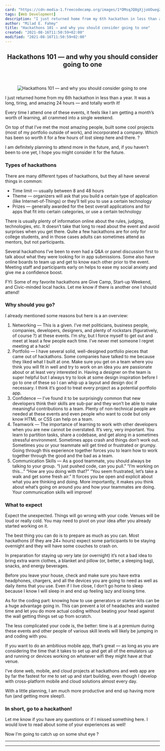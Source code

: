 ```yaml
---
card: "https://cdn-media-1.freecodecamp.org/images/1*DMsqJQ8gXjjoUOuegZb1pg.jpeg"
tags: [Web Development]
description: "I just returned home from my 6th hackathon in less than a yea"
author: "Milad E. Fahmy"
title: "Hackathons 101 — and why you should consider going to one"
created: "2021-08-16T11:50:59+02:00"
modified: "2021-08-16T11:50:59+02:00"
---
```

<div class="site-wrapper">
<main id="site-main" class="site-main outer">
<div class="inner">
<article class="post-full post tag-web-development tag-hackathons tag-tech tag-technology tag-startup ">
<header class="post-full-header">
<h1 class="post-full-title">Hackathons 101 — and why you should consider going to one</h1>
</header>
<figure class="post-full-image">
<picture>
<source media="(max-width: 700px)" sizes="1px" srcset="data:image/gif;base64,R0lGODlhAQABAIAAAAAAAP///yH5BAEAAAAALAAAAAABAAEAAAIBRAA7 1w">
<source media="(min-width: 701px)" sizes="(max-width: 800px) 400px,
(max-width: 1170px) 700px,
1400px" srcset="https://cdn-media-1.freecodecamp.org/images/1*DMsqJQ8gXjjoUOuegZb1pg.jpeg 300w,
https://cdn-media-1.freecodecamp.org/images/1*DMsqJQ8gXjjoUOuegZb1pg.jpeg 600w,
https://cdn-media-1.freecodecamp.org/images/1*DMsqJQ8gXjjoUOuegZb1pg.jpeg 1000w,
https://cdn-media-1.freecodecamp.org/images/1*DMsqJQ8gXjjoUOuegZb1pg.jpeg 2000w">
<img onerror="this.style.display='none'" src="https://cdn-media-1.freecodecamp.org/images/1*DMsqJQ8gXjjoUOuegZb1pg.jpeg" alt="Hackathons 101 — and why you should consider going to one">
</picture>
</figure>
<section class="post-full-content">
<div class="post-content">
<p>I just returned home from my 6th hackathon in less than a year. It was a long, tiring, and amazing 24 hours — and totally worth it!</p><p>Every time I attend one of these events, it feels like I am getting a month’s worth of learning, all crammed into a single weekend.</p><p>On top of that I’ve met the most amazing people, built some cool projects (most of my portfolio outside of work), and incorporated a company. Which has been so worth it for a few hours of lost sleep here and there. ?</p><p>I am definitely planning to attend more in the future, and, if you haven’t been to one yet, I hope you might consider it for the future.</p><h3 id="types-of-hackathons">Types of hackathons</h3><p>There are many different types of hackathons, but they all have several things in common:</p><ul><li>Time limit — usually between 8 and 48 hours</li><li>Theme — organizers will ask that you build a certain type of application (like Internet-of-Things) or they’ll tell you to use a certain technology</li><li>Prizes — generally awarded for the best overall applications and for apps that fit into certain categories, or use a certain technology</li></ul><p>There is usually plenty of information online about the rules, judging, technologies, etc. It doesn’t take that long to read about the event and avoid surprises when you get there. Quite a few hackathons are for only for college students, and in those cases adults can sometimes attend as mentors, but not participants.</p><p>Several hackathons I’ve been to even had a Q&amp;A or panel discussion first to talk about what they were looking for in app submissions. Some also have online boards to team up and get to know each other prior to the event. Meeting staff and participants early on helps to ease my social anxiety and give me a confidence boost.</p><p>FYI: Some of my favorite hackathons are Give Camp, Start-up Weekend, and Civic-minded local hacks. Let me know if there is another one I should attend!</p><h3 id="why-should-you-go">Why should you go?</h3><p>I already mentioned some reasons but here is a an overview:</p><ol><li>Networking — This is a given. I’ve met politicians, business people, companies, developers, designers, and plenty of rockstars (figuratively, of course ?) at these events. I’m shy, but I force myself to get out and meet at least a few people each time. I’ve never met someone I regret meeting at a hack!</li><li>Portfolio — I have several solid, well-designed portfolio pieces that came out of hackathons. Some companies have talked to me because they liked what I built at one. Make sure you get on a team where you think you will fit in well and try to work on an idea you are passionate about or at least very interested in. Having a designer on the team is super helpful but I always try to look at some design inspiration before I go to one of these so I can whip up a layout and design doc if necessary. I think it’s good to treat every project as a potential portfolio app.</li><li>Confidence — I’ve found it to be surprisingly common that new developers think their skills are sub-par and they won’t be able to make meaningful contributions to a team. Plenty of non-technical people are needed at these events and even people who want to code but only know HTML or CSS can help on a team.</li><li>Teamwork — The importance of learning to work with other developers when you are new cannot be overstated. It’s very, very important. You learn to partition tasks, share a codebase, and get along in a sometimes stressful environment. Sometimes apps crash and things don’t work out. Sometimes you or your teammate will get tired or frustrated or grumpy. Going through this experience together forces you to learn how to work together through the good and the bad as a team.</li><li>Communication Skills — As a good teammate, you should always be talking to your group. “I just pushed code, can you pull.” “I’m working on this…” “How are you doing with that?” “You seem frustrated, let’s take a walk and get some fresh air.” It forces you be open and explicit about what you are thinking and doing. More importantly, it makes you think about what’s going on around you and how your teammates are doing. Your communication skills will improve!</li></ol><h3 id="what-to-expect">What to expect</h3><p>Expect the unexpected. Things will go wrong with your code. Venues will be loud or really cold. You may need to pivot on your idea after you already started working on it.</p><p>The best thing you can do is to prepare as much as you can. Most hackathons (if they are 24+ hours) expect some participants to be staying overnight and they will have some couches to crash on.</p><p>In preparation for staying up very late (or overnight) it’s not a bad idea to bring extra warm clothes, a blanket and pillow (or, better, a sleeping bag), snacks, and energy beverages.</p><p>Before you leave your house, check and make sure you have extra headphones, chargers, and all the devices you are going to need as well as daily items that you use. Even if I live close, I don’t go home to sleep because I know I will sleep in and end up feeling lazy and losing time.</p><p>As for the coding part: knowing how to use generators or starter-kits can be a huge advantage going in. This can prevent a lot of headaches and wasted time and let you do more actual coding without beating your head against the wall getting things set up from scratch.</p><p>The less complicated your code is, the better: time is at a premium during these events and other people of various skill levels will likely be jumping in and coding with you.</p><p>If you want to do an ambitious mobile app, that’s great — as long as you are considering the time that it takes to set up and get all of the emulators up and running or devices working on whatever wifi they might have at that venue.</p><p>I’ve done web, mobile, and cloud projects at hackathons and web app are by far the fastest for me to set up and start building, even though I develop with cross-platform mobile and cloud solutions almost every day.</p><p>With a little planning, I am much more productive and end up having more fun (and getting more sleep!).</p><h3 id="in-short-go-to-a-hackathon-">In short, go to a hackathon!</h3><p>Let me know if you have any questions or if I missed something here. I would love to read about some of your experiences as well!</p><p>Now I’m going to catch up on some shut eye ?</p>
</div>
<hr>
<hr>
</section>
</article>
</div>
</main>
</div>
<!-- Google Tag Manager (noscript) -->
<!-- End Google Tag Manager (noscript) -->
